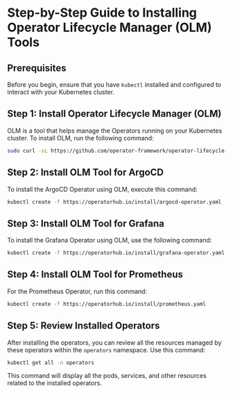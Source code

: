 # Step-by-Step Guide to Installing Operator Lifecycle Manager (OLM) Tools

## Prerequisites

Before you begin, ensure that you have `kubectl` installed and configured to interact with your Kubernetes cluster.

## Step 1: Install Operator Lifecycle Manager (OLM)

OLM is a tool that helps manage the Operators running on your Kubernetes cluster. To install OLM, run the following command:

```sh
sudo curl -sL https://github.com/operator-framework/operator-lifecycle-manager/releases/download/v0.27.0/install.sh | bash -s v0.27.0
```

## Step 2: Install OLM Tool for ArgoCD

To install the ArgoCD Operator using OLM, execute this command:

```sh
kubectl create -f https://operatorhub.io/install/argocd-operator.yaml
```

## Step 3: Install OLM Tool for Grafana

To install the Grafana Operator using OLM, use the following command:

```sh
kubectl create -f https://operatorhub.io/install/grafana-operator.yaml
```

## Step 4: Install OLM Tool for Prometheus

For the Prometheus Operator, run this command:

```sh
kubectl create -f https://operatorhub.io/install/prometheus.yaml
```

## Step 5: Review Installed Operators

After installing the operators, you can review all the resources managed by these operators within the `operators` namespace. Use this command:

```sh
kubectl get all -n operators
```

This command will display all the pods, services, and other resources related to the installed operators.

